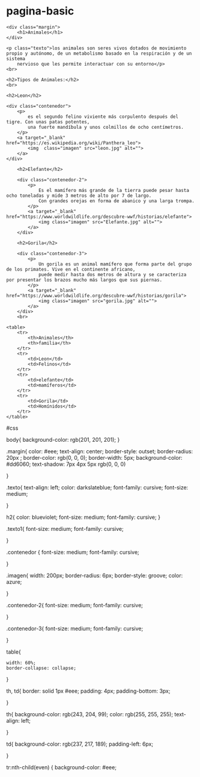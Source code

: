 # pagina-basic

<!DOCTYPE html>
<html lang="en">
<head>
    <meta charset="UTF-8">
    <meta name="viewport" content="width=device-width, initial-scale=1.0">
    <title>Pagina</title>
    <link rel="stylesheet" href="style.css">
</head>
<body>

    <div class="margin">
        <h1>Animales</h1>
    </div>

    <p class="texto">los animales son seres vivos dotados de movimiento propio y autónomo, de un metabolismo basado en la respiración y de un sistema 
        nervioso que les permite interactuar con su entorno</p>
    <br>
    
    <h2>Tipos de Animales:</h2>
    <br>

    <h2>Leon</h2>

    <div class="contenedor">
        <p>
            es el segundo felino viviente más corpulento después del tigre. Con unas patas potentes, 
            una fuerte mandíbula y unos colmillos de ocho centímetros.
        </p>
        <a target="_blank" href="https://es.wikipedia.org/wiki/Panthera_leo">
            <img  class="imagen" src="leon.jpg" alt="">
        </a>
    </div>

        <h2>Elefante</h2>

        <div class="contenedor-2">
            <p>
                Es el mamífero más grande de la tierra puede pesar hasta ocho toneladas y mide 3 metros de alto por 7 de largo.
                Con grandes orejas en forma de abanico y una larga trompa.
            </p>
            <a target="_blank" href="https://www.worldwildlife.org/descubre-wwf/historias/elefante">
                <img class="imagen" src="Elefante.jpg" alt="">
            </a>
        </div>

        <h2>Gorila</h2>

        <div class="contenedor-3">
            <p>
                Un gorila es un animal mamífero que forma parte del grupo de los primates. Vive en el continente africano, 
                puede medir hasta dos metros de altura y se caracteriza por presentar los brazos mucho más largos que sus piernas.
            </p>
            <a target="_blank" href="https://www.worldwildlife.org/descubre-wwf/historias/gorila">
                <img class="imagen" src="gorila.jpg" alt="">
            </a>
        </div>
        <br>

    <table>
        <tr>
            <th>Animales</th>
            <th>familia</th>
        </tr>
        <tr>
            <td>Leon</td>
            <td>Felinos</td>
        </tr>
        <tr>
            <td>elefante</td>
            <td>mamíferos</td>
        </tr>
        <tr>
            <td>Gorila</td>
            <td>Homínidos</td>
        </tr>
    </table>

    
</body>
</html>





#css


body{
    background-color: rgb(201, 201, 201);
}



.margin{
    color: #eee;
    text-align: center;
    border-style: outset;
    border-radius:  20px ;
    border-color: rgb(0, 0, 0);
    border-width: 5px;
    background-color: #dd6060;
    text-shadow: 7px 4px 5px rgb(0, 0, 0)
    


}

.texto{
    text-align: left;
    color: darkslateblue;
    font-family: cursive;
    font-size: medium;

    
}


h2{
    color: blueviolet;
    font-size: medium;
    font-family: cursive;
}

.texto1{
    font-size: medium;
    font-family: cursive;
    
    
}

.contenedor {
    font-size: medium;
    font-family: cursive; 
    

}

.imagen{
    width:  200px;
    border-radius: 6px;
    border-style: groove;
    color: azure;
    


    
}

.contenedor-2{
    font-size: medium;
    font-family: cursive;

}


.contenedor-3{
    font-size: medium;
    font-family: cursive;

}




table{
    
    width: 60%;
    border-collapse: collapse;
}

th, td{
    border: solid 1px #eee;
    padding: 4px;
    padding-bottom: 3px;
    
    
    
}

th{
    background-color: rgb(243, 204, 99);
    color: rgb(255, 255, 255);
    text-align: left;
    
    

}

td{
    background-color: rgb(237, 217, 189);
    padding-left: 6px;

}

tr:nth-child(even) {
    background-color: #eee;
